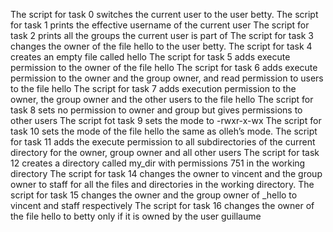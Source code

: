 The script for task 0 switches the current user to the user betty.
The script for task 1 prints the effective username of the current user
The script for task 2 prints all the groups the current user is part of
The script for task 3 changes the owner of the file hello to the user betty.
The script for task 4 creates an empty file called hello
The script for task 5 adds execute permission to the owner of the file hello
The script for task 6 adds execute permission to the owner and the group owner, and read permission to users to the file hello
The script for task 7 adds execution permission to the owner, the group owner and the other users to the file hello
The script for task 8 sets no permission to owner and group but gives permissions to other users
The script fot task 9 sets the mode to -rwxr-x-wx
The script for task 10 sets the mode of the file hello the same as olleh’s mode.
The script for task 11 adds the execute permission to all subdirectories of the current directory for the owner, group owner and all other users
The script for task 12 creates a directory called my_dir with permissions 751 in the working directory
The script for task 14  changes the owner to vincent and the group owner to staff for all the files and directories in the working directory.
The script for task 15 changes the owner and the group owner of _hello to vincent and staff respectively
The script for task 16 changes the owner of the file hello to betty only if it is owned by the user guillaume
